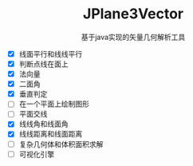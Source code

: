 <h1 align="center">JPlane3Vector</h1>

<div align="center">基于java实现的矢量几何解析工具</div>

- [X] 线面平行和线线平行
- [X] 判断点线在面上
- [X] 法向量
- [X] 二面角
- [X] 垂直判定
- [ ] 在一个平面上绘制图形
- [ ] 平面交线
- [X] 线线角和线面角
- [X] 线线距离和线面距离
- [ ] 复杂几何体和体积面积求解
- [ ] 可视化引擎
